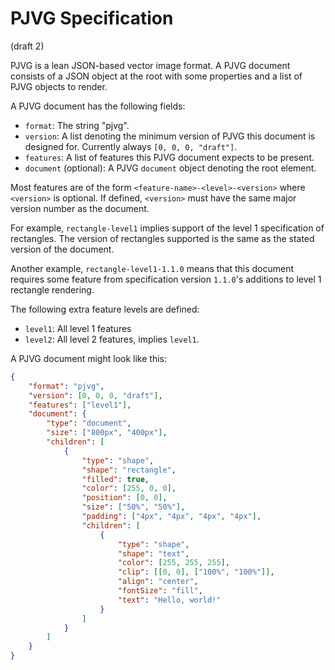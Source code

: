 # PJVG Specification
(draft 2)

PJVG is a lean JSON-based vector image format. A PJVG document consists of a JSON object at the root with some properties and a list of PJVG objects to render.

A PJVG document has the following fields:
- `format`: The string "pjvg".
- `version`: A list denoting the minimum version of PJVG this document is designed for. Currently always `[0, 0, 0, "draft"]`.
- `features`: A list of features this PJVG document expects to be present.
- `document` (optional): A PJVG `document` object denoting the root element.

Most features are of the form `<feature-name>-<level>-<version>` where `<version>` is optional. If defined, `<version>` must have the same major version number as the document.

For example, `rectangle-level1` implies support of the level 1 specification of rectangles. The version of rectangles supported is the same as the stated version of the document.

Another example, `rectangle-level1-1.1.0` means that this document requires some feature from specification version `1.1.0`'s additions to level 1 rectangle rendering.

The following extra feature levels are defined:
- `level1`: All level 1 features
- `level2`: All level 2 features, implies `level1`.

A PJVG document might look like this:
```json
{
	"format": "pjvg",
	"version": [0, 0, 0, "draft"],
	"features": ["level1"],
	"document": {
		"type": "document",
		"size": ["800px", "400px"],
		"children": [
			{
				"type": "shape",
				"shape": "rectangle",
				"filled": true,
				"color": [255, 0, 0],
				"position": [0, 0],
				"size": ["50%", "50%"],
				"padding": ["4px", "4px", "4px", "4px"],
				"children": [
					{
						"type": "shape",
						"shape": "text",
						"color": [255, 255, 255],
						"clip": [[0, 0], ["100%", "100%"]],
						"align": "center",
						"fontSize": "fill",
						"text": "Hello, world!"
					}
				]
			}
		]
	}
}
```